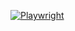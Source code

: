 [![Playwright](https://github.com/lne0nl/ZeniQuiz/actions/workflows/ci.yml/badge.svg)](https://github.com/lne0nl/ZeniQuiz/actions/workflows/ci.yml)